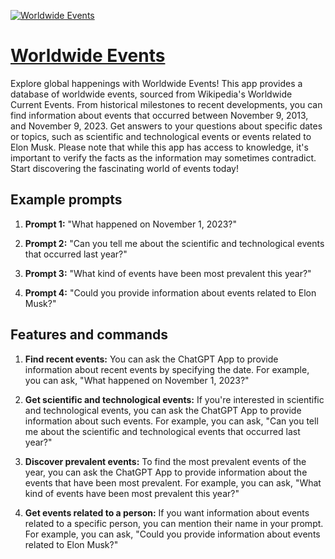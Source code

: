 [![Worldwide Events](https://files.oaiusercontent.com/file-D84UPNo4O4JkLJMDeZoSkcm8?se=2123-10-17T16%3A33%3A04Z&sp=r&sv=2021-08-06&sr=b&rscc=max-age%3D31536000%2C%20immutable&rscd=attachment%3B%20filename%3D5379de3f-6006-4c1a-8e7f-a5d3a2bf5b1c.png&sig=qL32Vc8reLLmGAR%2BuHBkY9iangkbJE5%2B1V2cTMZsMLU%3D)](https://chat.openai.com/g/g-zhogvswsp-worldwide-events)

# [Worldwide Events](https://chat.openai.com/g/g-zhogvswsp-worldwide-events)

Explore global happenings with Worldwide Events! This app provides a database of worldwide events, sourced from Wikipedia's Worldwide Current Events. From historical milestones to recent developments, you can find information about events that occurred between November 9, 2013, and November 9, 2023. Get answers to your questions about specific dates or topics, such as scientific and technological events or events related to Elon Musk. Please note that while this app has access to knowledge, it's important to verify the facts as the information may sometimes contradict. Start discovering the fascinating world of events today!

## Example prompts

1. **Prompt 1:** "What happened on November 1, 2023?"

2. **Prompt 2:** "Can you tell me about the scientific and technological events that occurred last year?"

3. **Prompt 3:** "What kind of events have been most prevalent this year?"

4. **Prompt 4:** "Could you provide information about events related to Elon Musk?"

## Features and commands

1. **Find recent events:** You can ask the ChatGPT App to provide information about recent events by specifying the date. For example, you can ask, "What happened on November 1, 2023?"

2. **Get scientific and technological events:** If you're interested in scientific and technological events, you can ask the ChatGPT App to provide information about such events. For example, you can ask, "Can you tell me about the scientific and technological events that occurred last year?"

3. **Discover prevalent events:** To find the most prevalent events of the year, you can ask the ChatGPT App to provide information about the events that have been most prevalent. For example, you can ask, "What kind of events have been most prevalent this year?"

4. **Get events related to a person:** If you want information about events related to a specific person, you can mention their name in your prompt. For example, you can ask, "Could you provide information about events related to Elon Musk?"